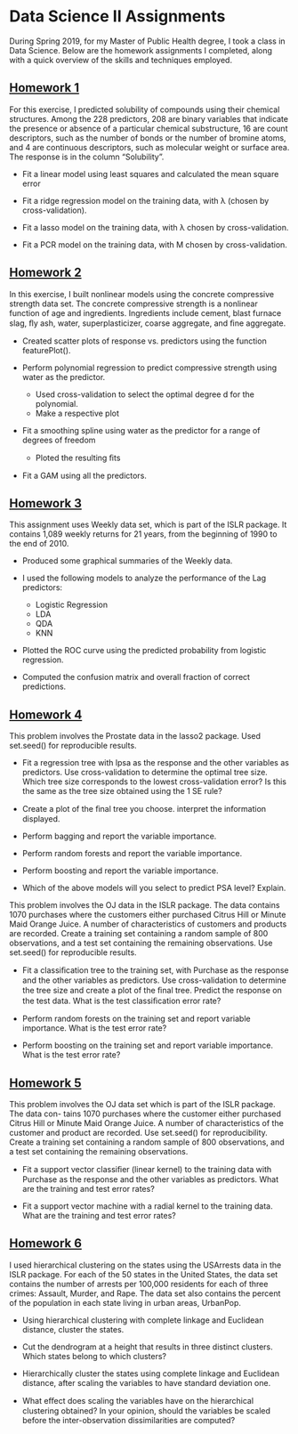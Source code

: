 # Data Science II Assignments

During Spring 2019, for my Master of Public Health degree, I took a class in Data Science. Below are the homework assignments I completed, along with a quick overview of the skills and techniques employed.

## [Homework 1](https://github.com/deepssquared/ds2/blob/master/HW1.Rmd)

For this exercise, I predicted solubility of compounds using their chemical structures. Among the 228 predictors, 208 are binary variables that indicate the presence or absence of a particular chemical substructure, 16 are count descriptors, such as the number of bonds or the number of bromine atoms, and 4 are continuous descriptors, such as molecular weight or surface area. The response is in the column “Solubility”.

* Fit a linear model using least squares and calculated the mean square error

* Fit a ridge regression model on the training data, with λ (chosen by cross-validation). 

* Fit a lasso model on the training data, with λ chosen by cross-validation. 

* Fit a PCR model on the training data, with M chosen by cross-validation. 

## [Homework 2](https://github.com/deepssquared/ds2/blob/master/HW2.Rmd)

In this exercise, I built nonlinear models using the concrete compressive strength data set. The concrete compressive strength is a nonlinear function of age and ingredients. Ingredients include cement, blast furnace slag, ﬂy ash, water, superplasticizer, coarse aggregate, and ﬁne aggregate.

* Created scatter plots of response vs. predictors using the function featurePlot().

* Perform polynomial regression to predict compressive strength using water as the predictor.
  * Used cross-validation to select the optimal degree d for the polynomial. 
  * Make a respective plot

* Fit a smoothing spline using water as the predictor for a range of degrees of freedom 
  * Ploted the resulting ﬁts

* Fit a GAM using all the predictors. 

## [Homework 3](https://github.com/deepssquared/ds2/blob/master/Homework%203.Rmd)

This assignment uses Weekly data set, which is part of the ISLR package. It contains 1,089 weekly returns for 21 years, from the beginning of 1990 to the end of 2010.

* Produced some graphical summaries of the Weekly data.

* I used the following models to analyze the performance of the Lag predictors:
  * Logistic Regression
  * LDA
  * QDA
  * KNN
 
* Plotted the ROC curve using the predicted probability from logistic regression.

* Computed the confusion matrix and overall fraction of correct predictions.

## [Homework 4](https://github.com/deepssquared/ds2/blob/master/Homework_4.Rmd)

This problem involves the Prostate data in the lasso2 package. Used set.seed() for reproducible results.

* Fit a regression tree with lpsa as the response and the other variables as predictors. Use cross-validation to determine the optimal tree size. Which tree size corresponds to the lowest cross-validation error? Is this the same as the tree size obtained using the 1 SE rule?

* Create a plot of the ﬁnal tree you choose. interpret the information displayed.

* Perform bagging and report the variable importance.

* Perform random forests and report the variable importance.

* Perform boosting and report the variable importance.

* Which of the above models will you select to predict PSA level? Explain.

This problem involves the OJ data in the ISLR package. The data contains 1070 purchases where the customers either purchased Citrus Hill or Minute Maid Orange Juice. A number of characteristics of customers and products are recorded. Create a training set containing a random sample of 800 observations, and a test set containing the remaining observations. Use set.seed() for reproducible results.

* Fit a classiﬁcation tree to the training set, with Purchase as the response and the other variables as predictors. Use cross-validation to determine the tree size and create a plot of the ﬁnal tree. Predict the response on the test data. What is the test classiﬁcation error rate?

* Perform random forests on the training set and report variable importance. What is the test error rate?

* Perform boosting on the training set and report variable importance. What is the test error rate?

## [Homework 5](https://github.com/deepssquared/ds2/blob/master/Homework_5.Rmd)

This problem involves the OJ data set which is part of the ISLR package. The data con- tains 1070 purchases where the customer either purchased Citrus Hill or Minute Maid Orange Juice. A number of characteristics of the customer and product are recorded. Use set.seed() for reproducibility. Create a training set containing a random sample of 800 observations, and a test set containing the remaining observations.

* Fit a support vector classiﬁer (linear kernel) to the training data with Purchase as the response and the other variables as predictors. What are the training and test error rates?

* Fit a support vector machine with a radial kernel to the training data. What are the training and test error rates?

## [Homework 6](https://github.com/deepssquared/ds2/blob/master/Homework_6.Rmd)

I used hierarchical clustering on the states using the USArrests data in the ISLR package. For each of the 50 states in the United States, the data set contains the number of arrests per 100,000 residents for each of three crimes: Assault, Murder, and Rape. The data set also contains the percent of the population in each state living in urban areas, UrbanPop. 

* Using hierarchical clustering with complete linkage and Euclidean distance, cluster the states. 

* Cut the dendrogram at a height that results in three distinct clusters. Which states belong to which clusters? 

* Hierarchically cluster the states using complete linkage and Euclidean distance, after scaling the variables to have standard deviation one. 

* What eﬀect does scaling the variables have on the hierarchical clustering obtained? In your opinion, should the variables be scaled before the inter-observation dissimilarities are computed?
